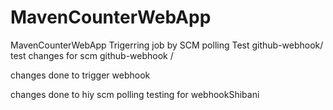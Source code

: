 # MavenCounterWebApp
MavenCounterWebApp
Trigerring job by SCM polling Test
github-webhook/
test changes for scm
github-webhook /

changes done to trigger webhook

changes done to hiy scm polling
testing for webhookShibani
